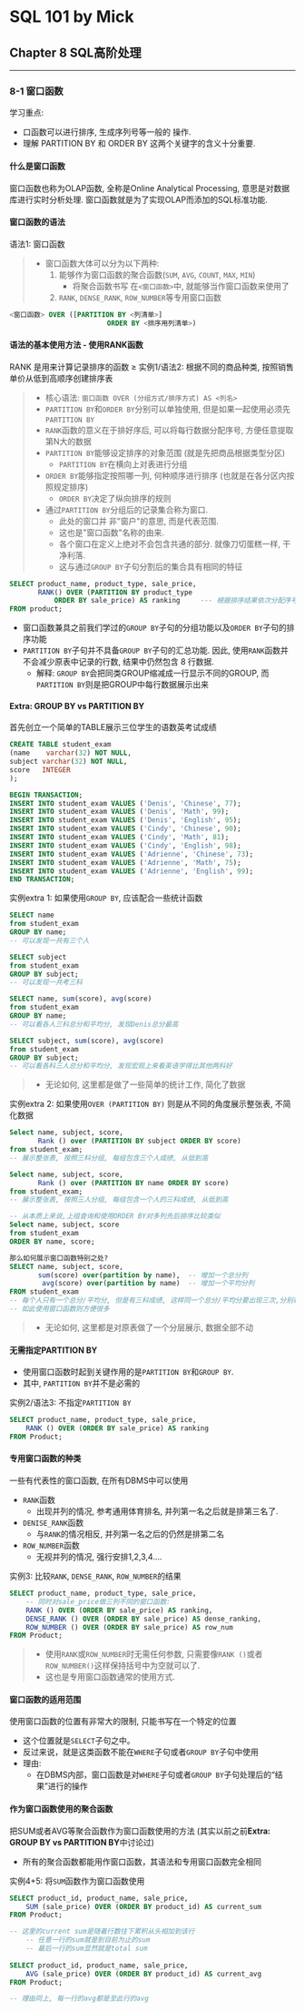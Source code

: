 # SQL 101 by Mick #
## Chapter 8 SQL高阶处理 ##


---
### 8-1 窗口函数 ###

学习重点:
- 口函数可以进行排序, 生成序列号等一般的 操作.
- 理解 PARTITION BY 和 ORDER BY 这两个关键字的含义十分重要.


#### 什么是窗口函数 ####

窗口函数也称为OLAP函数, 全称是Online Analytical Processing, 意思是对数据库进行实时分析处理. 窗口函数就是为了实现OLAP而添加的SQL标准功能.


#### 窗口函数的语法 ####

语法1: 窗口函数
> - 窗口函数大体可以分为以下两种:
>   1. 能够作为窗口函数的聚合函数(`SUM`, `AVG`, `COUNT`, `MAX`, `MIN`)
>      - 将聚合函数书写 在`<窗口函数>`中, 就能够当作窗口函数来使用了
>   2. `RANK`, `DENSE_RANK`, `ROW_NUMBER`等专用窗口函数
```sql
<窗口函数> OVER ([PARTITION BY <列清单>]
                        ORDER BY <排序用列清单>)   
```

#### 语法的基本使用方法 - 使用RANK函数 ####

RANK 是用来计算记录排序的函数
≥
实例1/语法2: 根据不同的商品种类, 按照销售单价从低到高顺序创建排序表
> - 核心语法: `窗口函数 OVER (分组方式/排序方式) AS <列名>`
> - `PARTITION BY`和`ORDER BY`分别可以单独使用, 但是如果一起使用必须先`PARTITION BY`
> - `RANK`函数的意义在于排好序后, 可以将每行数据分配序号, 方便任意提取第N大的数据
> - `PARTITION BY`能够设定排序的对象范围 (就是先把商品根据类型分区)
>   - `PARTITION BY`在横向上对表进行分组
> - `ORDER BY`能够指定按照哪一列, 何种顺序进行排序 (也就是在各分区内按照规定排序)
>   - `ORDER BY`决定了纵向排序的规则
> - 通过`PARTITION BY`分组后的记录集合称为窗口.
>   - 此处的窗口并 非"窗户"的意思, 而是代表范围.
>   - 这也是"窗口函数"名称的由来.
>   - 各个窗口在定义上绝对不会包含共通的部分. 就像刀切蛋糕一样, 干净利落.
>   - 这与通过`GROUP BY`子句分割后的集合具有相同的特征
```sql
SELECT product_name, product_type, sale_price,
       RANK() OVER (PARTITION BY product_type
           ORDER BY sale_price) AS ranking     --- 根据排序结果依次分配序号
FROM product;
```

- 窗口函数兼具之前我们学过的`GROUP BY`子句的分组功能以及`ORDER BY`子句的排序功能
- `PARTITION BY`子句并不具备`GROUP BY`子句的汇总功能. 因此, 使用`RANK`函数并不会减少原表中记录的行数, 结果中仍然包含 8 行数据.
  - 解释: `GROUP BY`会把同类GROUP缩减成一行显示不同的GROUP, 而`PARTITION BY`则是把GROUP中每行数据展示出来


#### Extra: GROUP BY vs PARTITION BY ####

首先创立一个简单的TABLE展示三位学生的语数英考试成绩
```sql
CREATE TABLE student_exam
(name    varchar(32) NOT NULL,
subject varchar(32) NOT NULL,
score   INTEGER
);

BEGIN TRANSACTION;
INSERT INTO student_exam VALUES ('Denis', 'Chinese', 77);
INSERT INTO student_exam VALUES ('Denis', 'Math', 99);
INSERT INTO student_exam VALUES ('Denis', 'English', 95);
INSERT INTO student_exam VALUES ('Cindy', 'Chinese', 90);
INSERT INTO student_exam VALUES ('Cindy', 'Math', 81);
INSERT INTO student_exam VALUES ('Cindy', 'English', 98);
INSERT INTO student_exam VALUES ('Adrienne', 'Chinese', 73);
INSERT INTO student_exam VALUES ('Adrienne', 'Math', 75);
INSERT INTO student_exam VALUES ('Adrienne', 'English', 99);
END TRANSACTION;
```

实例extra 1: 如果使用`GROUP BY`, 应该配合一些统计函数
```sql
SELECT name
from student_exam
GROUP BY name;
-- 可以发现一共有三个人

SELECT subject
from student_exam
GROUP BY subject;
-- 可以发现一共考三科

SELECT name, sum(score), avg(score)
from student_exam
GROUP BY name;
-- 可以看各人三科总分和平均分, 发现Denis总分最高

SELECT subject, sum(score), avg(score)
from student_exam
GROUP BY subject;
-- 可以看各科三人总分和平均分, 发现宏观上来看英语学得比其他两科好
```
>- 无论如何, 这里都是做了一些简单的统计工作, 简化了数据


实例extra 2: 如果使用`OVER (PARTITION BY)` 则是从不同的角度展示整张表, 不简化数据
```sql
Select name, subject, score,
       Rank () over (PARTITION BY subject ORDER BY score)
from student_exam;
-- 展示整张表, 按照三科分组, 每组包含三个人成绩, 从低到高

Select name, subject, score,
       Rank () over (PARTITION BY name ORDER BY score)
from student_exam;
-- 展示整张表, 按照三人分组, 每组包含一个人的三科成绩, 从低到高

-- 从本质上来说,上组查询和使用ORDER BY对多列先后排序比较类似
Select name, subject, score
from student_exam
ORDER BY name, score;

那么如何展示窗口函数特别之处?
SELECT name, subject, score,
       sum(score) over(partition by name),  -- 增加一个总分列
        avg(score) over(partition by name)  -- 增加一个平均分列
FROM student_exam
-- 每个人只有一个总分/平均分, 但是有三科成绩, 这样同一个总分/平均分要出现三次,分别和三科成绩对比
-- 如此使用窗口函数则方便很多
```
>- 无论如何, 这里都是对原表做了一个分层展示, 数据全部不动


#### 无需指定PARTITION BY ####

- 使用窗口函数时起到关键作用的是`PARTITION BY`和`GROUP BY`.
- 其中, `PARTITION BY`并不是必需的


实例2/语法3: 不指定`PARTITION BY`
```sql
SELECT product_name, product_type, sale_price,
    RANK () OVER (ORDER BY sale_price) AS ranking
FROM Product;
```


#### 专用窗口函数的种类 ####

一些有代表性的窗口函数, 在所有DBMS中可以使用
- `RANK`函数
  - 出现并列的情况, 参考通用体育排名, 并列第一名之后就是排第三名了.
- `DENISE_RANK`函数
  - 与`RANK`的情况相反, 并列第一名之后的仍然是排第二名
- `ROW_NUMBER`函数
  - 无视并列的情况, 强行安排1,2,3,4....


实例3: 比较`RANK`, `DENSE_RANK`, `ROW_NUMBER`的结果
```sql
SELECT product_name, product_type, sale_price,
    -- 同时对sale_price做三列不同的窗口函数:
    RANK () OVER (ORDER BY sale_price) AS ranking,
    DENSE_RANK () OVER (ORDER BY sale_price) AS dense_ranking,
    ROW_NUMBER () OVER (ORDER BY sale_price) AS row_num    
FROM Product;
```
> - 使用`RANK`或`ROW_NUMBER`时无需任何参数, 只需要像`RANK ()`或者`ROW_NUMBER()`这样保持括号中为空就可以了.
> - 这也是专用窗口函数通常的使用方式.


#### 窗口函数的适用范围 ####

使用窗口函数的位置有非常大的限制, 只能书写在一个特定的位置
- 这个位置就是`SELECT`子句之中。
- 反过来说，就是这类函数不能在`WHERE`子句或者`GROUP BY`子句中使用
- 理由:
  - 在DBMS内部，窗口函数是对`WHERE`子句或者`GROUP BY`子句处理后的“结果”进行的操作


#### 作为窗口函数使用的聚合函数 ####

把SUM或者AVG等聚合函数作为窗口函数使用的方法 (其实以前之前**Extra: GROUP BY vs PARTITION BY**中讨论过)
- 所有的聚合函数都能用作窗口函数，其语法和专用窗口函数完全相同

实例4+5: 将`SUM`函数作为窗口函数使用
```sql
SELECT product_id, product_name, sale_price,
    SUM (sale_price) OVER (ORDER BY product_id) AS current_sum
FROM Product;

-- 这里的current sum是随着行数往下累积从头相加到该行
    -- 任意一行的sum就是到目前为止的sum
    -- 最后一行的sum显然就是total sum
    
SELECT product_id, product_name, sale_price,
    AVG (sale_price) OVER (ORDER BY product_id) AS current_avg
FROM Product;

-- 理由同上, 每一行的avg都是至此行的avg
```

